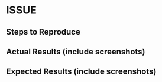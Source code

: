 # ISSUE

## Steps to Reproduce


## Actual Results (include screenshots)


## Expected Results (include screenshots)